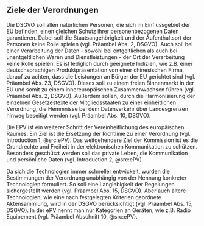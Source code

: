 ## Ziele der Verordnungen

Die DSGVO soll allen natürlichen Personen, die sich im Einflussgebiet der EU befinden, einen gleichen Schutz ihrer personenbezogenen Daten garantieren. Dabei soll die Staatsangehörigkeit und der Aufenthaltsort der Personen keine Rolle spielen (vgl. Präambel Abs. 2, DSGVO). Auch soll bei einer Verarbeitung der Daten - sowohl bei entgeltlichen als auch bei unentgeltlichen Waren und Dienstleistungen - der Ort der Verarbeitung keine Rolle spielen. Es ist lediglich durch geeignete Indizien, wie z.B. einer deutschsprachigen Produktpräsentation von einer chinesischen Firma, darauf zu achten, dass die Leistungen an Bürger der EU gerichtet sind (vgl. Präambel Abs. 23, DSGVO). Dieses soll zu einem freien Binnenmarkt in der EU und somit zu einem innereuropäischen Zusammenwachsen führen (vgl. Präambel Abs. 2, DSGVO). Außerdem sollen, durch die Harmonisierung der einzelnen Gesetzestexte der Mitgliedsstaaten zu einer einheitlichen Verordnung, die Hemmnisse bei dem Datenverkehr über Landesgrenzen hinweg beseitigt werden (vgl. Präambel Abs. 10, DSGVO).

Die EPV ist ein weiterer Schritt der Vereinheitlichung des europäischen Raumes. Ein Ziel ist die Ersetzung der Richtlinie zu einer Verordnung (vgl. Introduction 1, @src:ePV). Das weitgehendere Ziel der Kommission ist es die Grundrechte und Freiheit in der elektronischen Kommunikation zu schützen. Besonders geschützt werden soll das private Leben, die Kommunikation  und persönliche Daten (vgl. Introduction 2, @src:ePV).

Da sich die Technologien immer schneller entwickelt, wurden die Bestimmungen der Verordnung unabhängig von der Nennung konkreter Technologien formuliert. So soll eine Langlebigkeit der Regelungen sichergestellt werden (vgl. Präambel Abs. 15, DSGVO). Aber auch ältere Technologien, wie eine nach festgelegten Kriterien geordnete Aktensammlung, wird in der DSGVO berücksichtigt (vgl. Präambel Abs. 15, DSGVO). In der ePV nennt man nur Kategorien an Geräten, wie z.B. Radio Equipement (vgl. Präambel Abschnitt 10, @src:ePV).
